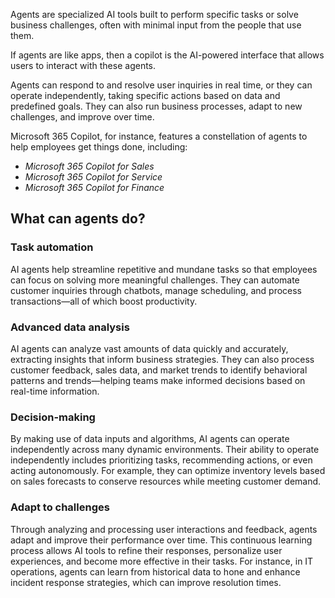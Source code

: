 Agents are specialized AI tools built to perform specific tasks or solve business challenges, often with minimal input from the people that use them.

If agents are like apps, then a copilot is the AI-powered interface that allows users to interact with these agents.

Agents can respond to and resolve user inquiries in real time, or they can operate independently, taking specific actions based on data and predefined goals. They can also run business processes, adapt to new challenges, and improve over time.

Microsoft 365 Copilot, for instance, features a constellation of agents to help employees get things done, including:

- *Microsoft 365 Copilot for Sales* 
- *Microsoft 365 Copilot for Service* 
- *Microsoft 365 Copilot for Finance*

## What can agents do?

### Task automation

AI agents help streamline repetitive and mundane tasks so that employees can focus on solving more meaningful challenges. They can automate customer inquiries through chatbots, manage scheduling, and process transactions&mdash;all of which boost productivity.

### Advanced data analysis

AI agents can analyze vast amounts of data quickly and accurately, extracting insights that inform business strategies. They can also process customer feedback, sales data, and market trends to identify behavioral patterns and trends&mdash;helping teams make informed decisions based on real-time information.

### Decision-making

By making use of data inputs and algorithms, AI agents can operate independently across many dynamic environments. Their ability to operate independently includes prioritizing tasks, recommending actions, or even acting autonomously. For example, they can optimize inventory levels based on sales forecasts to conserve resources while meeting customer demand.

### Adapt to challenges

Through analyzing and processing user interactions and feedback, agents adapt and improve their performance over time. This continuous learning process allows AI tools to refine their responses, personalize user experiences, and become more effective in their tasks. For instance, in IT operations, agents can learn from historical data to hone and enhance incident response strategies, which can improve resolution times.